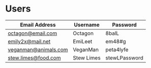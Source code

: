 # Users

| Email Address        | Username   | Password      |
|----------------------|------------|---------------|
| octagon@email.com    | Octagon    | 8balL         |
| emily2x@mail.net     | EmiLeet    | em48#g        |
| veganman@animals.com | VeganMan   | peta4lyfe     |
| stew.limes@food.com  | Stew Limes | stewLPassword |
